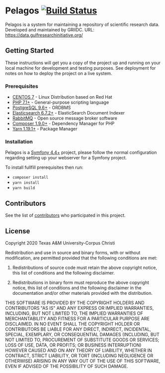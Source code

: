 # Pelagos [![Build Status](https://api.travis-ci.com/griidc/pelagos.svg)](https://travis-ci.com/griidc/pelagos)

Pelagos is a system for maintaining a repository of scientific research data.
Developed and maintained by GRIIDC.
URL: https://data.gulfresearchinitiative.org/
## Getting Started

These instructions will get you a copy of the project up and running on your local machine for development and testing purposes. See deployment for notes on how to deploy the project on a live system.

### Prerequisites

* [CENTOS 7](https://wiki.centos.org/) - Linux Distribution based on Red Hat
* [PHP 7.1+](http://php.net/docs.php) - General-purpose scripting language
* [PostgreSQL 9.6+](https://www.postgresql.org/docs/9.6/static/release-9-6.html) - ORDBMS
* [Elasticsearch 6.7.2+](https://www.elastic.co/products/elasticsearch) - ElasticSearch Document Indexer
* [RabbitMQ](https://www.rabbitmq.com/documentation.html) - Open source message broker software
* [Composer 1.9.0+](https://getcomposer.org/) - Dependency Manager for PHP
* [Yarn 1.19.1+](https://yarnpkg.com/en/) - Package Manager

### Installation

Pelagos is a [Symfony 4.4+](https://symfony.com/doc/4.3/index.html) project, please follow the normal configuration regarding setting up your webserver for a Symfony project.

To install fullfill prerequisites then run:
* `composer install`
* `yarn install`
* `yarn build`

## Contributors

See the list of [contributors](https://github.com/griidc/pelagos/contributors) who participated in this project.

## License
Copyright 2020 Texas A&M University-Corpus Christi

Redistribution and use in source and binary forms, with or without modification,
are permitted provided that the following conditions are met:

1. Redistributions of source code must retain the above copyright notice, this
list of conditions and the following disclaimer.

2. Redistributions in binary form must reproduce the above copyright notice,
this list of conditions and the following disclaimer in the documentation and/or
other materials provided with the distribution.

THIS SOFTWARE IS PROVIDED BY THE COPYRIGHT HOLDERS AND CONTRIBUTORS "AS IS" AND
ANY EXPRESS OR IMPLIED WARRANTIES, INCLUDING, BUT NOT LIMITED TO, THE IMPLIED
WARRANTIES OF MERCHANTABILITY AND FITNESS FOR A PARTICULAR PURPOSE ARE
DISCLAIMED. IN NO EVENT SHALL THE COPYRIGHT HOLDER OR CONTRIBUTORS BE LIABLE FOR
ANY DIRECT, INDIRECT, INCIDENTAL, SPECIAL, EXEMPLARY, OR CONSEQUENTIAL DAMAGES
(INCLUDING, BUT NOT LIMITED TO, PROCUREMENT OF SUBSTITUTE GOODS OR SERVICES;
LOSS OF USE, DATA, OR PROFITS; OR BUSINESS INTERRUPTION) HOWEVER CAUSED AND ON
ANY THEORY OF LIABILITY, WHETHER IN CONTRACT, STRICT LIABILITY, OR TORT
(INCLUDING NEGLIGENCE OR OTHERWISE) ARISING IN ANY WAY OUT OF THE USE OF THIS
SOFTWARE, EVEN IF ADVISED OF THE POSSIBILITY OF SUCH DAMAGE.
